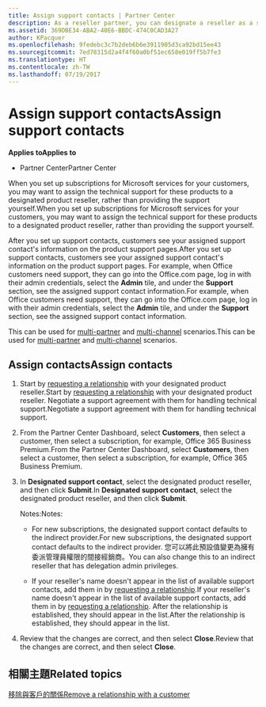 ```yaml
---
title: Assign support contacts | Partner Center
description: As a reseller partner, you can designate a reseller as a support contact.
ms.assetid: 369DBE34-ABA2-40E6-BBDC-474C0CAD3A27
author: KPacquer
ms.openlocfilehash: 9fedebc3c7b2deb6b6e3911905d3ca92bd15ee43
ms.sourcegitcommit: 7ed78315d2a4f4f60a0bf51ec658e019ff5b7fe3
ms.translationtype: HT
ms.contentlocale: zh-TW
ms.lasthandoff: 07/19/2017
---
```

# <a name="assign-support-contacts"></a><span data-ttu-id="0b0d6-103">Assign support contacts</span><span class="sxs-lookup"><span data-stu-id="0b0d6-103">Assign support contacts</span></span>

**<span data-ttu-id="0b0d6-104">Applies to</span><span class="sxs-lookup"><span data-stu-id="0b0d6-104">Applies to</span></span>**

-  <span data-ttu-id="0b0d6-105">Partner Center</span><span class="sxs-lookup"><span data-stu-id="0b0d6-105">Partner Center</span></span>

<span data-ttu-id="0b0d6-106">When you set up subscriptions for Microsoft services for your customers, you may want to assign the technical support for these products to a designated product reseller, rather than providing the support yourself.</span><span class="sxs-lookup"><span data-stu-id="0b0d6-106">When you set up subscriptions for Microsoft services for your customers, you may want to assign the technical support for these products to a designated product reseller, rather than providing the support yourself.</span></span>

<span data-ttu-id="0b0d6-107">After you set up support contacts, customers see your assigned support contact's information on the product support pages.</span><span class="sxs-lookup"><span data-stu-id="0b0d6-107">After you set up support contacts, customers see your assigned support contact's information on the product support pages.</span></span> <span data-ttu-id="0b0d6-108">For example, when Office customers need support, they can go into the Office.com page, log in with their admin credentials, select the **Admin** tile, and under the **Support** section, see the assigned support contact information.</span><span class="sxs-lookup"><span data-stu-id="0b0d6-108">For example, when Office customers need support, they can go into the Office.com page, log in with their admin credentials, select the **Admin** tile, and under the **Support** section, see the assigned support contact information.</span></span>

<span data-ttu-id="0b0d6-109">This can be used for [multi-partner](multipartner.md) and [multi-channel](multichannel.md) scenarios.</span><span class="sxs-lookup"><span data-stu-id="0b0d6-109">This can be used for [multi-partner](multipartner.md) and [multi-channel](multichannel.md) scenarios.</span></span> 

<a href="" id="assigncontacts"></a>
## <a name="assign-contacts"></a><span data-ttu-id="0b0d6-110">Assign contacts</span><span class="sxs-lookup"><span data-stu-id="0b0d6-110">Assign contacts</span></span>

1.  <span data-ttu-id="0b0d6-111">Start by [requesting a relationship](request-a-relationship-with-a-customer.md) with your designated product reseller.</span><span class="sxs-lookup"><span data-stu-id="0b0d6-111">Start by [requesting a relationship](request-a-relationship-with-a-customer.md) with your designated product reseller.</span></span> <span data-ttu-id="0b0d6-112">Negotiate a support agreement with them for handling technical support.</span><span class="sxs-lookup"><span data-stu-id="0b0d6-112">Negotiate a support agreement with them for handling technical support.</span></span>

2.  <span data-ttu-id="0b0d6-113">From the Partner Center Dashboard, select **Customers**, then select a customer, then select a subscription, for example, Office 365 Business Premium.</span><span class="sxs-lookup"><span data-stu-id="0b0d6-113">From the Partner Center Dashboard, select **Customers**, then select a customer, then select a subscription, for example, Office 365 Business Premium.</span></span>

3.  <span data-ttu-id="0b0d6-114">In  **Designated support contact**, select the designated product reseller, and then click **Submit**.</span><span class="sxs-lookup"><span data-stu-id="0b0d6-114">In  **Designated support contact**, select the designated product reseller, and then click **Submit**.</span></span> 

    <span data-ttu-id="0b0d6-115">Notes:</span><span class="sxs-lookup"><span data-stu-id="0b0d6-115">Notes:</span></span> 
    
    *  <span data-ttu-id="0b0d6-116">For new subscriptions, the designated support contact defaults to the indirect provider.</span><span class="sxs-lookup"><span data-stu-id="0b0d6-116">For new subscriptions, the designated support contact defaults to the indirect provider.</span></span> <span data-ttu-id="0b0d6-117">您可以將此預設值變更為擁有委派管理員權限的間接經銷商。</span><span class="sxs-lookup"><span data-stu-id="0b0d6-117">You can also change this to an indirect reseller that has delegation admin privileges.</span></span>
    
    *  <span data-ttu-id="0b0d6-118">If your reseller's name doesn't appear in the list of available support contacts, add them in by [requesting a relationship](request-a-relationship-with-a-customer.md).</span><span class="sxs-lookup"><span data-stu-id="0b0d6-118">If your reseller's name doesn't appear in the list of available support contacts, add them in by [requesting a relationship](request-a-relationship-with-a-customer.md).</span></span> <span data-ttu-id="0b0d6-119">After the relationship is established, they should appear in the list.</span><span class="sxs-lookup"><span data-stu-id="0b0d6-119">After the relationship is established, they should appear in the list.</span></span>  

4.  <span data-ttu-id="0b0d6-120">Review that the changes are correct, and then select **Close**.</span><span class="sxs-lookup"><span data-stu-id="0b0d6-120">Review that the changes are correct, and then select **Close**.</span></span>

## <a name="related-topics"></a><span data-ttu-id="0b0d6-121">相關主題</span><span class="sxs-lookup"><span data-stu-id="0b0d6-121">Related topics</span></span>

[<span data-ttu-id="0b0d6-122">移除與客戶的關係</span><span class="sxs-lookup"><span data-stu-id="0b0d6-122">Remove a relationship with a customer</span></span>](remove-a-relationship.md)